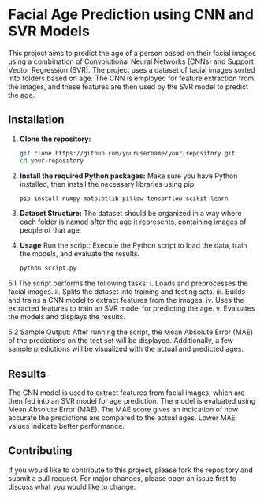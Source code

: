 # Facial Age Prediction using CNN and SVR Models

This project aims to predict the age of a person based on their facial images using a combination of Convolutional Neural Networks (CNNs) and Support Vector Regression (SVR). The project uses a dataset of facial images sorted into folders based on age. The CNN is employed for feature extraction from the images, and these features are then used by the SVR model to predict the age.

## Installation

1. **Clone the repository:**
   ```bash
   git clone https://github.com/yourusername/your-repository.git
   cd your-repository

2. **Install the required Python packages:** Make sure you have Python installed, then install the necessary libraries using pip:
    ```bash
   pip install numpy matplotlib pillow tensorflow scikit-learn
    
3. **Dataset Structure:**
     The dataset should be organized in a way where each folder is named after the age it represents, containing images of people of that age.

5. **Usage**
     Run the script: Execute the Python script to load the data, train the models, and evaluate the results.
     ```bash
     python script.py

 5.1 The script performs the following tasks:
    i. Loads and preprocesses the facial images.
    ii. Splits the dataset into training and testing sets.
    iii. Builds and trains a CNN model to extract features from the images.
    iv. Uses the extracted features to train an SVR model for predicting the age.
    v. Evaluates the models and displays the results.

 5.2 Sample Output: 
    After running the script, the Mean Absolute Error (MAE) of the predictions on the test set will be displayed. Additionally, a few sample predictions will be visualized with the actual and predicted ages.
    
## Results

The CNN model is used to extract features from facial images, which are then fed into an SVR model for age prediction. The model is evaluated using Mean Absolute Error (MAE).
The MAE score gives an indication of how accurate the predictions are compared to the actual ages. Lower MAE values indicate better performance.

## Contributing

If you would like to contribute to this project, please fork the repository and submit a pull request. For major changes, please open an issue first to discuss what you would like to change.


